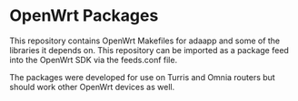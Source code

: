 OpenWrt Packages
================

This repository contains OpenWrt Makefiles for adaapp and some of the
libraries it depends on. This repository can be imported as a package
feed into the OpenWrt SDK via the feeds.conf file.

The packages were developed for use on Turris and Omnia routers but should
work other OpenWrt devices as well.
